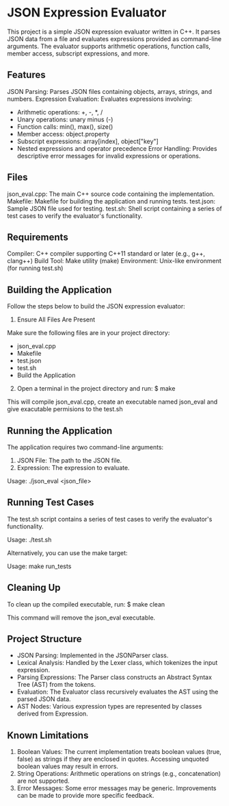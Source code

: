 # JSON Expression Evaluator #

This project is a simple JSON expression evaluator written in C++. It parses JSON data from a file and evaluates expressions provided as command-line arguments. The evaluator supports arithmetic operations, function calls, member access, subscript expressions, and more.

## Features ##

JSON Parsing: Parses JSON files containing objects, arrays, strings, and numbers.
Expression Evaluation: Evaluates expressions involving:
 - Arithmetic operations: +, -, *, /
 - Unary operations: unary minus (-)
 - Function calls: min(), max(), size()
 - Member access: object.property
 - Subscript expressions: array[index], object["key"]
 - Nested expressions and operator precedence
Error Handling: Provides descriptive error messages for invalid expressions or operations.

## Files ##

json_eval.cpp: The main C++ source code containing the implementation.
Makefile: Makefile for building the application and running tests.
test.json: Sample JSON file used for testing.
test.sh: Shell script containing a series of test cases to verify the evaluator's functionality.

## Requirements ##

Compiler: C++ compiler supporting C++11 standard or later (e.g., g++, clang++)
Build Tool: Make utility (make)
Environment: Unix-like environment (for running test.sh)

## Building the Application ##

Follow the steps below to build the JSON expression evaluator:

1. Ensure All Files Are Present
    
Make sure the following files are in your project directory:
 - json_eval.cpp
 - Makefile
 - test.json
 - test.sh
 - Build the Application

2. Open a terminal in the project directory and run: $ make

This will compile json_eval.cpp, create an executable named json_eval and give exacutable permisions to the test.sh

## Running the Application ##

The application requires two command-line arguments:

1. JSON File: The path to the JSON file.
2. Expression: The expression to evaluate.

Usage: ./json_eval <json_file> <expresion>

## Running Test Cases ##

The test.sh script contains a series of test cases to verify the evaluator's functionality.

Usage: ./test.sh

Alternatively, you can use the make target:

Usage: make run_tests

## Cleaning Up ##

To clean up the compiled executable, run: $ make clean

This command will remove the json_eval executable.

## Project Structure ##

 - JSON Parsing: Implemented in the JSONParser class.
 - Lexical Analysis: Handled by the Lexer class, which tokenizes the input expression.
 - Parsing Expressions: The Parser class constructs an Abstract Syntax Tree (AST) from the tokens.
 - Evaluation: The Evaluator class recursively evaluates the AST using the parsed JSON data.
 - AST Nodes: Various expression types are represented by classes derived from Expression.
  
## Known Limitations ##

1. Boolean Values: The current implementation treats boolean values (true, false) as strings if they are enclosed in quotes. Accessing unquoted boolean values may result in errors.
2. String Operations: Arithmetic operations on strings (e.g., concatenation) are not supported.
3. Error Messages: Some error messages may be generic. Improvements can be made to provide more specific feedback.
